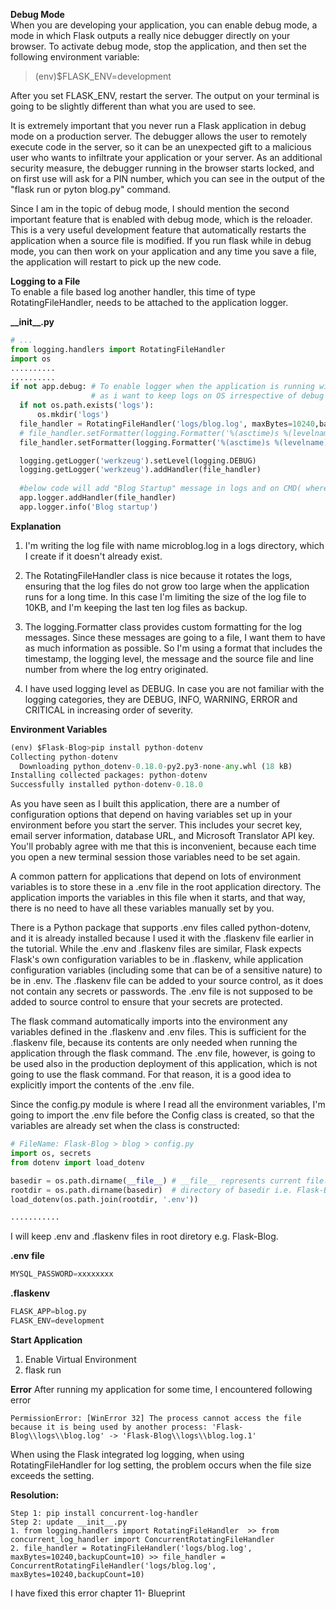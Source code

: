 **Debug Mode**</br>
When you are developing your application, you can enable debug mode, a mode in which Flask outputs a really nice debugger directly on your browser. To activate debug mode, stop the application, and then set the following environment variable:

> (env)$FLASK_ENV=development

After you set FLASK_ENV, restart the server. The output on your terminal is going to be slightly different than what you are used to see.

It is extremely important that you never run a Flask application in debug mode on a production server. The debugger allows the user to remotely execute code in the server, so it can be an unexpected gift to a malicious user who wants to infiltrate your application or your server. As an additional security measure, the debugger running in the browser starts locked, and on first use will ask for a PIN number, which you can see in the output of the "flask run or pyton blog.py" command.

Since I am in the topic of debug mode, I should mention the second important feature that is enabled with debug mode, which is the reloader. This is a very useful development feature that automatically restarts the application when a source file is modified. If you run flask while in debug mode, you can then work on your application and any time you save a file, the application will restart to pick up the new code.


**Logging to a File**</br>
To enable a file based log another handler, this time of type RotatingFileHandler, needs to be attached to the application logger.

**\_\_init\_\_.py**
```python
# ...
from logging.handlers import RotatingFileHandler
import os
..........
..........
if not app.debug: # To enable logger when the application is running without debug mode, which is indicated by app.debug being True. I have commented this in my actual code
                  # as i want to keep logs on OS irrespective of debug mode.
  if not os.path.exists('logs'):
      os.mkdir('logs')
  file_handler = RotatingFileHandler('logs/blog.log', maxBytes=10240,backupCount=10)
  # file_handler.setFormatter(logging.Formatter('%(asctime)s %(levelname)s: %(message)s [in %(pathname)s:%(lineno)d]')) # for more detailed output
  file_handler.setFormatter(logging.Formatter('%(asctime)s %(levelname)s: %(message)s'))

  logging.getLogger('werkzeug').setLevel(logging.DEBUG)
  logging.getLogger('werkzeug').addHandler(file_handler)
  
  #below code will add "Blog Startup" message in logs and on CMD( where you run your app) everytime app restarts
  app.logger.addHandler(file_handler)
  app.logger.info('Blog startup')

```
**Explanation**</br>
1. I'm writing the log file with name microblog.log in a logs directory, which I create if it doesn't already exist.

2. The RotatingFileHandler class is nice because it rotates the logs, ensuring that the log files do not grow too large when the application runs for a long time. In this case I'm limiting the size of the log file to 10KB, and I'm keeping the last ten log files as backup.

3. The logging.Formatter class provides custom formatting for the log messages. Since these messages are going to a file, I want them to have as much information as possible. So I'm using a format that includes the timestamp, the logging level, the message and the source file and line number from where the log entry originated.

4. I have used logging level as DEBUG. In case you are not familiar with the logging categories, they are DEBUG, INFO, WARNING, ERROR and CRITICAL in increasing order of severity.

**Environment Variables**</br>

```python
(env) $Flask-Blog>pip install python-dotenv
Collecting python-dotenv
  Downloading python_dotenv-0.18.0-py2.py3-none-any.whl (18 kB)
Installing collected packages: python-dotenv
Successfully installed python-dotenv-0.18.0
```

As you have seen as I built this application, there are a number of configuration options that depend on having variables set up in your environment before you start the server. This includes your secret key, email server information, database URL, and Microsoft Translator API key. You'll probably agree with me that this is inconvenient, because each time you open a new terminal session those variables need to be set again.

A common pattern for applications that depend on lots of environment variables is to store these in a .env file in the root application directory. The application imports the variables in this file when it starts, and that way, there is no need to have all these variables manually set by you.

There is a Python package that supports .env files called python-dotenv, and it is already installed because I used it with the .flaskenv file earlier in the tutorial. While the .env and .flaskenv files are similar, Flask expects Flask's own configuration variables to be in .flaskenv, while application configuration variables (including some that can be of a sensitive nature) to be in .env. The .flaskenv file can be added to your source control, as it does not contain any secrets or passwords. The .env file is not supposed to be added to source control to ensure that your secrets are protected.

The flask command automatically imports into the environment any variables defined in the .flaskenv and .env files. This is sufficient for the .flaskenv file, because its contents are only needed when running the application through the flask command. The .env file, however, is going to be used also in the production deployment of this application, which is not going to use the flask command. For that reason, it is a good idea to explicitly import the contents of the .env file.

Since the config.py module is where I read all the environment variables, I'm going to import the .env file before the Config class is created, so that the variables are already set when the class is constructed:

```python
# FileName: Flask-Blog > blog > config.py
import os, secrets
from dotenv import load_dotenv

basedir = os.path.dirname(__file__) # __file__ represents current file. and basedir will have directory of current file e.g. config.py o/p: Flask-Blog\blog
rootdir = os.path.dirname(basedir)  # directory of basedir i.e. Flask-Blog
load_dotenv(os.path.join(rootdir, '.env'))

...........
```

I will keep .env and .flaskenv files in root diretory e.g. Flask-Blog.

**.env file**</br>
```python
MYSQL_PASSWORD=xxxxxxxx
```
**.flaskenv**</br>
```python
FLASK_APP=blog.py
FLASK_ENV=development
```

**Start Application**</br>
1. Enable Virtual Environment
2. flask run


**Error**
After running my application for some time, I encountered following error 
```
PermissionError: [WinError 32] The process cannot access the file because it is being used by another process: 'Flask-Blog\\logs\\blog.log' -> 'Flask-Blog\\logs\\blog.log.1'
```
When using the Flask integrated log logging, when using RotatingFileHandler for log setting, the problem occurs when the file size exceeds the setting.

**Resolution:**
```
Step 1: pip install concurrent-log-handler
Step 2: update __init__.py 
1. from logging.handlers import RotatingFileHandler  >> from concurrent_log_handler import ConcurrentRotatingFileHandler
2. file_handler = RotatingFileHandler('logs/blog.log', maxBytes=10240,backupCount=10) >> file_handler = ConcurrentRotatingFileHandler('logs/blog.log', maxBytes=10240,backupCount=10)
```
I have fixed this error chapter 11- Blueprint

